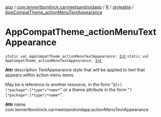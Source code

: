 [app](../../../index.md) / [com.lennertbontinck.carmeetsandroidapp](../../index.md) / [R](../index.md) / [styleable](index.md) / [AppCompatTheme_actionMenuTextAppearance](./-app-compat-theme_action-menu-text-appearance.md)

# AppCompatTheme_actionMenuTextAppearance

`static val AppCompatTheme_actionMenuTextAppearance: `[`Int`](https://kotlinlang.org/api/latest/jvm/stdlib/kotlin/-int/index.html)
`static val AppCompatTheme_actionMenuTextAppearance: `[`Int`](https://kotlinlang.org/api/latest/jvm/stdlib/kotlin/-int/index.html)

**Attr**
description TextAppearance style that will be applied to text that appears within action menu items.

May be a reference to another resource, in the form "`@[+][*package*:]*type*/*name*`" or a theme attribute in the form "`?[*package*:]*type*/*name*`".

**Attr**
name com.lennertbontinck.carmeetsandroidapp:actionMenuTextAppearance

